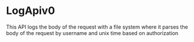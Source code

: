 # LogApiv0
This API logs the body of the request with a file system where it parses the body of the request by username and unix time based on authorization
